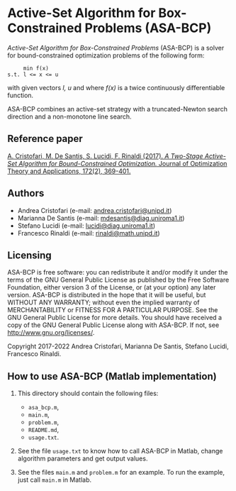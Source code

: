 # Active-Set Algorithm for Box-Constrained Problems (ASA-BCP)

_Active-Set Algorithm for Box-Constrained Problems_ (ASA-BCP) is a solver for bound-constrained
optimization problems of the following form:

         min f(x)
    s.t. l <= x <= u

with given vectors _l, u_ and where _f(x)_ is a twice continuously differentiable function.

ASA-BCP combines an active-set strategy with a truncated-Newton search direction and a non-monotone line search.

## Reference paper

[A. Cristofari, M. De Santis, S. Lucidi, F. Rinaldi (2017). _A Two-Stage Active-Set Algorithm for Bound-Constrained Optimization._
Journal of Optimization Theory and Applications, 172(2), 369-401.](https://link.springer.com/article/10.1007/s10957-016-1024-9)

## Authors

* Andrea Cristofari (e-mail: [andrea.cristofari@unipd.it](mailto:andrea.cristofari@unipd.it))
* Marianna De Santis (e-mail: [mdesantis@diag.uniroma1.it](mailto:mdesantis@diag.uniroma1.it))
* Stefano Lucidi (e-mail: [lucidi@diag.uniroma1.it](mailto:lucidi@diag.uniroma1.it))
* Francesco Rinaldi (e-mail: [rinaldi@math.unipd.it](mailto:rinaldi@math.unipd.it))

## Licensing

ASA-BCP is free software: you can redistribute it and/or modify
it under the terms of the GNU General Public License as published by
the Free Software Foundation, either version 3 of the License, or
(at your option) any later version.
ASA-BCP is distributed in the hope that it will be useful,
but WITHOUT ANY WARRANTY; without even the implied warranty of
MERCHANTABILITY or FITNESS FOR A PARTICULAR PURPOSE. See the
GNU General Public License for more details.
You should have received a copy of the GNU General Public License
along with ASA-BCP. If not, see <http://www.gnu.org/licenses/>.

Copyright 2017-2022 Andrea Cristofari, Marianna De Santis,
Stefano Lucidi, Francesco Rinaldi.

## How to use ASA-BCP (Matlab implementation)

1. This directory should contain the following files:
    * `asa_bcp.m`,
    * `main.m`,
    * `problem.m`,
    * `README.md`,
    * `usage.txt`.

2. See the file `usage.txt` to know how to call ASA-BCP in Matlab, change
   algorithm parameters and get output values.

3. See the files `main.m` and `problem.m` for an example.
   To run the example, just call `main.m` in Matlab.